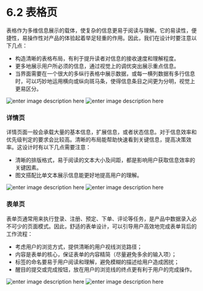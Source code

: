 # 6.2 表格页





表格作为多维信息展示的载体，使复杂的信息更易于阅读与理解。它的易读性，便捷性，易操作性对产品的体验起着举足轻重的作用。因此，我们在设计时要注意以下几点：

- 构造清晰的表格布局，有利于提升读者对信息的接收速度和理解程度。
- 更多地展示用户所必须的信息，通过视觉上的调优突出展示重点信息。
- 当界面需要在一个很大的多纵行表格中展示数据，或每一横列数据有多行信息时，可以巧妙地运用横向或纵向斑马条，使得信息条目之间更为分明，视觉上更易区分。

![enter image description here](https://zos.alipayobjects.com/rmsportal/ArRESSbBrLJWhjscKiZh.png)
![enter image description here](https://zos.alipayobjects.com/rmsportal/gDwAZagDBphbcePRDnBZ.png)

### 详情页



详情页面一般会承载大量的基本信息，扩展信息，或者状态信息。对于信息效率和优先级判定的要求会比较高。清晰的布局能帮助快速看到关键信息，提高决策效率。这设计时有以下几点需要注意：
- 清晰的排版格式，易于阅读的文本大小及间距，都是影响用户获取信息效率的关键因素。
- 图文搭配比单文本展示信息能更好地提高用户的理解。

![enter image description here](https://zos.alipayobjects.com/rmsportal/wRdLpkIoTNfxOvNOqKyf.png)
![enter image description here](https://zos.alipayobjects.com/rmsportal/IWXpmErtdIHzDYbtNohi.png)

### 表单页



表单页通常用来执行登录、注册、预定、下单、评论等任务，是产品中数据录入必不可少的页面模式。因此，舒适的表单设计，可以引导用户高效地完成表单背后的工作流程：

- 考虑用户的浏览方式，提供清晰的用户视线浏览路径；
- 内容是表单的核心，保证表单的内容精简（尽量避免多余的输入项）；
- 标签的命名要易于用户阅读和理解，避免模糊的描述给用户造成困扰；
- 醒目的提交或完成按钮，放在用户的浏览线的终点更有利于用户的完成操作。

![enter image description here](https://zos.alipayobjects.com/rmsportal/AVxFnNgjBPIaxLnCOxJv.png)
![enter image description here](https://zos.alipayobjects.com/rmsportal/sqeTZuWlqiGboOITncCh.png)
